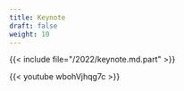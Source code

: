```yaml
---
title: Keynote
draft: false
weight: 10
---
```


{{< include file="/2022/keynote.md.part" >}}

{{< youtube wbohVjhqg7c >}}
